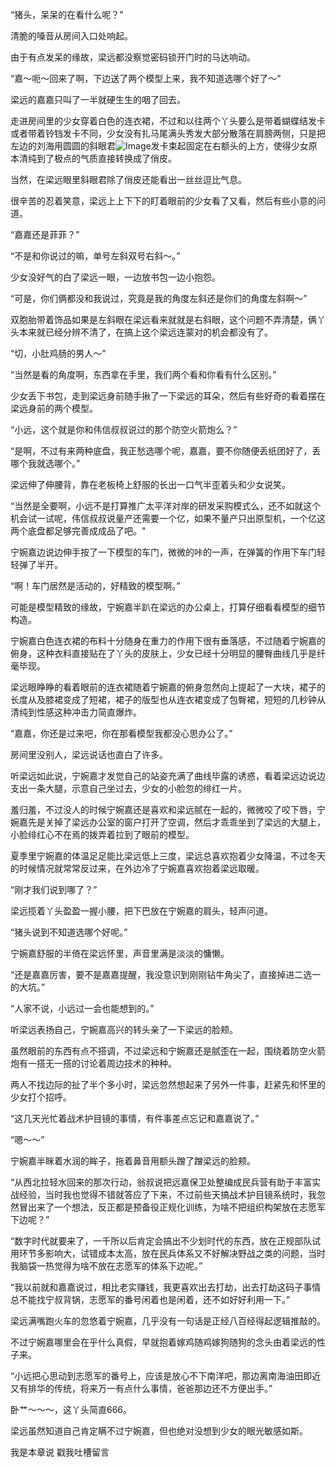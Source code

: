 “猪头，呆呆的在看什么呢？”

清脆的嗓音从房间入口处响起。

由于有点发呆的缘故，梁远都没察觉密码锁开门时的马达响动。

“嘉～呃～回来了啊，下边送了两个模型上来，我不知道选哪个好了～”

梁远的嘉嘉只叫了一半就硬生生的咽了回去。

走进房间里的少女穿着白色的连衣裙，不过和以往两个丫头要么是带着蝴蝶结发卡或者带着铃铛发卡不同，少女没有扎马尾满头秀发大部分散落在肩膀两侧，只是把左边的刘海用圆圆的斜眼君![Image](https://mmbiz.qpic.cn/mmbiz_png/RTxuxdKnqNjeYe10NmtdH7BdAw680UWzCd4LY5ktn3K8CqiagmgBulvcXfdA9Ir40NMNx2UyiaWRHUL1CUwrb0cg/640?wx_fmt=png&wxfrom=5&wx_lazy=1&wx_co=1)发卡束起固定在右额头的上方，使得少女原本清纯到了极点的气质直接转换成了俏皮。

当然，在梁远眼里斜眼君除了俏皮还能看出一丝丝逗比气息。

很辛苦的忍着笑意，梁远上上下下的盯着眼前的少女看了又看，然后有些小意的问道。

“嘉嘉还是菲菲？”

“不是和你说过的嘛，单号左斜双号右斜～。”

少女没好气的白了梁远一眼，一边放书包一边小抱怨。

“可是，你们俩都没和我说过，究竟是我的角度左斜还是你们的角度左斜啊～”

双胞胎带着饰品如果是左斜眼在梁远看来就就是右斜眼，这个问题不弄清楚，俩丫头本来就已经分辨不清了，在搞上这个梁远连蒙对的机会都没有了。

“切，小肚鸡肠的男人～”

“当然是看的角度啊，东西拿在手里，我们两个看和你看有什么区别。”

少女丢下书包，走到梁远身前随手揪了一下梁远的耳朵，然后有些好奇的看着摆在梁远身前的两个模型。

“小远，这个就是你和伟信叔叔说过的那个防空火箭炮么？”

“是啊，不过有来两种底盘，我正愁选哪个呢，嘉嘉，要不你随便丢纸团好了，丢哪个我就选哪个。”

梁远伸了伸腰背，靠在老板椅上舒服的长出一口气半歪着头和少女说笑。

“当然是全要啊，小远不是打算推广太平洋对岸的研发采购模式么，还不如就这个机会试一试呢，伟信叔叔说量产还需要一个亿，如果不量产只出原型机，一个亿这两个底盘都足够完善成成品了吧。"

宁婉嘉边说边伸手按了一下模型的车门，微微的咔的一声，在弹簧的作用下车门轻轻弹了半开。

“啊！车门居然是活动的，好精致的模型啊。”

可能是模型精致的缘故，宁婉嘉半趴在梁远的办公桌上，打算仔细看看模型的细节构造。

宁婉嘉白色连衣裙的布料十分随身在重力的作用下很有垂落感，不过随着宁婉嘉的俯身，这种衣料直接贴在了丫头的皮肤上，少女已经十分明显的腰臀曲线几乎是纤毫毕现。

梁远眼睁睁的看着眼前的连衣裙随着宁婉嘉的俯身忽然向上提起了一大块，裙子的长度从及膝裙变成了短裙，裙子的版型也从连衣裙变成了包臀裙，短短的几秒钟从清纯到性感这种冲击力简直爆炸。

“嘉嘉，你还是过来吧，你在那看模型我都没心思办公了。”

房间里没别人，梁远说话也直白了许多。

听梁远如此说，宁婉嘉才发觉自己的站姿充满了曲线毕露的诱惑，看着梁远边说边支出一条大腿，示意自己坐过去，少女的小脸忽的绯红一片。

羞归羞，不过没人的时候宁婉嘉还是喜欢和梁远腻在一起的，微微咬了咬下唇，宁婉嘉先是关掉了梁远办公室的窗户打开了空调，然后才乖乖坐到了梁远的大腿上，小脸绯红心不在焉的拨弄着拉到了眼前的模型。

夏季里宁婉嘉的体温足足能比梁远低上三度，梁远总喜欢抱着少女降温，不过冬天的时候情况就常常反过来，在外边冷了宁婉嘉喜欢抱着梁远取暖。

“刚才我们说到哪了？”

梁远揽着丫头盈盈一握小腰，把下巴放在宁婉嘉的肩头，轻声问道。

“猪头说到不知道选哪个好呢。”

宁婉嘉舒服的半倚在梁远怀里，声音里满是淡淡的慵懒。

“还是嘉嘉厉害，要不是嘉嘉提醒，我没意识到刚刚钻牛角尖了，直接掉进二选一的大坑。”

“人家不说，小远过一会也能想到的。”

听梁远表扬自己，宁婉嘉高兴的转头亲了一下梁远的脸颊。

虽然眼前的东西有点不搭调，不过梁远和宁婉嘉还是腻歪在一起，围绕着防空火箭炮有一搭无一搭的讨论着周边技术的种种。

两人不找边际的扯了半个多小时，梁远忽然想起来了另外一件事，赶紧先和怀里的少女打个招呼。

“这几天光忙着战术护目镜的事情，有件事差点忘记和嘉嘉说了。”

“嗯～～”

宁婉嘉半眯着水润的眸子，拖着鼻音用额头蹭了蹭梁远的脸颊。

“从西北拉轻水回来的那次行动，翁叔说把远嘉保卫处整编成民兵营有助于丰富实战经验，当时我也觉得不错就答应了下来，不过前些天搞战术护目镜系统时，我忽然冒出来了一个想法，反正都是预备役正规化训练，为啥不把组织构架放在志愿军下边呢？”

“数字时代就要来了，一千所以后肯定会搞出不少划时代的东西，放在正规部队试用环节多影响大，试错成本太高，放在民兵体系又不好解决野战之类的问题，当时我脑袋一热觉得为啥不放在志愿军的体系下边呢。”

“我以前就和嘉嘉说过，相比老实赚钱，我更喜欢出去打劫，出去打劫这码子事情总不能找宁叔背锅，志愿军的番号闲着也是闲着，还不如好好利用一下。”

梁远满嘴跑火车的忽悠着宁婉嘉，几乎没有一句话是正经八百经得起逻辑推敲的。

不过宁婉嘉哪里会在乎什么真假，早就抱着嫁鸡随鸡嫁狗随狗的念头由着梁远的性子来。

“小远把心思动到志愿军的番号上，应该是放心不下南洋吧，那边离南海油田即近又有排华的传统，将来万一有点什么事情，爸爸那边还不方便出手。”

卧艹～～～，这丫头简直666。

梁远虽然知道自己肯定瞒不过宁婉嘉，但也绝对没想到少女的眼光敏感如斯。

我是本章说 戳我吐槽留言
